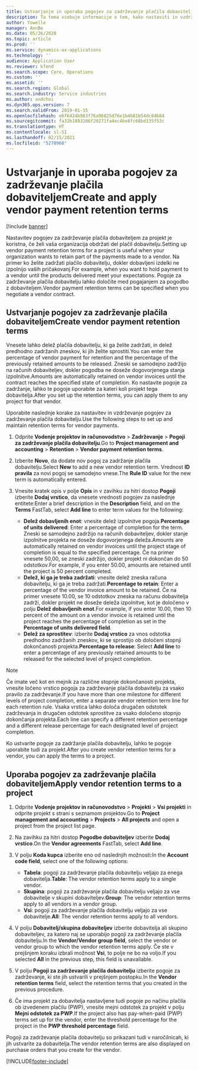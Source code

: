 ```yaml
---
title: Ustvarjanje in uporaba pogojev za zadrževanje plačila dobaviteljem
description: Ta tema vsebuje informacije o tem, kako nastaviti in vzdrževati pogoje za zadrževanje plačila dobaviteljem.
author: Yowelle
manager: AnnBe
ms.date: 05/26/2020
ms.topic: article
ms.prod: ''
ms.service: dynamics-ax-applications
ms.technology: ''
audience: Application User
ms.reviewer: kfend
ms.search.scope: Core, Operations
ms.custom: ''
ms.assetid: ''
ms.search.region: Global
ms.search.industry: Service industries
ms.author: andchoi
ms.dyn365.ops.version: 7
ms.search.validFrom: 2019-01-15
ms.openlocfilehash: e6f6424b983f76a96825d76e1b4b81b54dc84b84
ms.sourcegitcommit: fa32b1893286f20271fa4ec4be8fc68bd135f53c
ms.translationtype: HT
ms.contentlocale: sl-SI
ms.lasthandoff: 02/15/2021
ms.locfileid: "5270968"
---
```

# <a name="create-and-apply-vendor-payment-retention-terms"></a><span data-ttu-id="95fcc-103">Ustvarjanje in uporaba pogojev za zadrževanje plačila dobaviteljem</span><span class="sxs-lookup"><span data-stu-id="95fcc-103">Create and apply vendor payment retention terms</span></span>

[!include [banner](../includes/banner.md)] 

<span data-ttu-id="95fcc-104">Nastavitev pogojev za zadrževanje plačila dobaviteljem za projekt je koristna, če želi vaša organizacija obdržati del plačil dobavitelju.</span><span class="sxs-lookup"><span data-stu-id="95fcc-104">Setting up vendor payment retention terms for a project is useful when your organization wants to retain part of the payments made to a vendor.</span></span> <span data-ttu-id="95fcc-105">Na primer ko želite zadržati plačilo dobavitelju, dokler dobavljeni izdelki ne izpolnijo vaših pričakovanj.</span><span class="sxs-lookup"><span data-stu-id="95fcc-105">For example, when you want to hold payment to a vendor until the products delivered meet your expectations.</span></span> <span data-ttu-id="95fcc-106">Pogoje za zadrževanje plačila dobavitelju lahko določite med pogajanjem za pogodbo z dobaviteljem.</span><span class="sxs-lookup"><span data-stu-id="95fcc-106">Vendor payment retention terms can be specified when you negotiate a vendor contract.</span></span>

## <a name="create-vendor-payment-retention-terms"></a><span data-ttu-id="95fcc-107">Ustvarjanje pogojev za zadrževanje plačila dobaviteljem</span><span class="sxs-lookup"><span data-stu-id="95fcc-107">Create vendor payment retention terms</span></span>

<span data-ttu-id="95fcc-108">Vnesete lahko delež plačila dobavitelju, ki ga želite zadržati, in delež predhodno zadržanih zneskov, ki jih želite sprostiti.</span><span class="sxs-lookup"><span data-stu-id="95fcc-108">You can enter the percentage of vendor payment for retention and the percentage of the previously retained amounts to be released.</span></span> <span data-ttu-id="95fcc-109">Zneski se samodejno zadržijo na računih dobaviteljev, dokler pogodba ne doseže dogovorjenega stanja izpolnitve.</span><span class="sxs-lookup"><span data-stu-id="95fcc-109">Amounts are automatically retained on vendor invoices until the contract reaches the specified state of completion.</span></span> <span data-ttu-id="95fcc-110">Ko nastavite pogoje za zadržanje, lahko te pogoje uporabite za kateri koli projekt tega dobavitelja.</span><span class="sxs-lookup"><span data-stu-id="95fcc-110">After you set up the retention terms, you can apply them to any project for that vendor.</span></span>

<span data-ttu-id="95fcc-111">Uporabite naslednje korake za nastavitev in vzdrževanje pogojev za zadrževanje plačila dobavitelju.</span><span class="sxs-lookup"><span data-stu-id="95fcc-111">Use the following steps to set up and maintain retention terms for vendor payments.</span></span> 

1. <span data-ttu-id="95fcc-112">Odprite **Vodenje projektov in računovodstvo** > **Zadrževanje** > **Pogoji za zadrževanje plačila dobavitelju**.</span><span class="sxs-lookup"><span data-stu-id="95fcc-112">Go to **Project management and accounting** > **Retention** > **Vendor payment retention terms**.</span></span>
2. <span data-ttu-id="95fcc-113">Izberite **Novo**, da dodate nov pogoj za zadržanje plačila dobavitelju.</span><span class="sxs-lookup"><span data-stu-id="95fcc-113">Select **New** to add a new vendor retention term.</span></span> <span data-ttu-id="95fcc-114">Vrednost **ID pravila** za novi pogoj se samodejno vnese.</span><span class="sxs-lookup"><span data-stu-id="95fcc-114">The **Rule ID** value for the new term is automatically entered.</span></span> 
3. <span data-ttu-id="95fcc-115">Vnesite kratek opis v polje **Opis** in v zavihku za hitri dostop **Pogoji** izberite **Dodaj vrstico**, da vnesete vrednosti pogojev za naslednje entitete:</span><span class="sxs-lookup"><span data-stu-id="95fcc-115">Enter a brief description in the **Description** field, and on the **Terms** FastTab, select **Add line** to enter term values for the following:</span></span>

   - <span data-ttu-id="95fcc-116">**Delež dobavljenih enot**: vnesite delež izpolnitve pogoja.</span><span class="sxs-lookup"><span data-stu-id="95fcc-116">**Percentage of units delivered**: Enter a percentage of completion for the term.</span></span> <span data-ttu-id="95fcc-117">Zneski se samodejno zadržijo na računih dobaviteljev, dokler stanje izpolnitve projekta ne doseže dogovorjenega deleža.</span><span class="sxs-lookup"><span data-stu-id="95fcc-117">Amounts are automatically retained on vendor invoices until the project stage of completion is equal to the specified percentage.</span></span> <span data-ttu-id="95fcc-118">Če na primer vnesete 50,00, se zneski zadržijo, dokler projekt ni dokončan do 50 odstotkov.</span><span class="sxs-lookup"><span data-stu-id="95fcc-118">For example, if you enter 50.00, amounts are retained until the project is 50 percent completed.</span></span>
   - <span data-ttu-id="95fcc-119">**Delež, ki ga je treba zadržati**: vnesite delež zneska računa dobavitelju, ki ga je treba zadržati.</span><span class="sxs-lookup"><span data-stu-id="95fcc-119">**Percentage to retain**: Enter a percentage of the vendor invoice amount to be retained.</span></span> <span data-ttu-id="95fcc-120">Če na primer vnesete 10.00, se 10 odstotkov zneska na računu dobavitelja zadrži, dokler projekt ne doseže deleža izpolnitve, kot je določeno v polju **Delež dobavljenih enot**.</span><span class="sxs-lookup"><span data-stu-id="95fcc-120">For example, if you enter 10.00, then 10 percent of the amount on a vendor invoice is retained until the project reaches the percentage of completion as set in the **Percentage of units delivered field**.</span></span>
   - <span data-ttu-id="95fcc-121">**Delež za sprostitev**: izberite **Dodaj vrstico** za vnos odstotka predhodno zadržanih zneskov, ki se sprostijo ob določeni stopnji dokončanosti projekta.</span><span class="sxs-lookup"><span data-stu-id="95fcc-121">**Percentage to release**: Select **Add line** to enter a percentage of any previously retained amounts to be released for the selected level of project completion.</span></span>

> [!NOTE]
> <span data-ttu-id="95fcc-122">Če imate več kot en mejnik za različne stopnje dokončanosti projekta, vnesite ločeno vrstico pogoja za zadrževanje plačila dobavitelju za vsako pravilo za zadrževanje.</span><span class="sxs-lookup"><span data-stu-id="95fcc-122">If you have more than one milestone for different levels of project completion, enter a separate vendor retention term line for each retention rule.</span></span> <span data-ttu-id="95fcc-123">Vsaka vrstica lahko določa drugačen odstotek zadrževanja in drugačen odstotek sprostitve za vsako določeno stopnjo dokončanja projekta.</span><span class="sxs-lookup"><span data-stu-id="95fcc-123">Each line can specify a different retention percentage and a different release percentage for each designated level of project completion.</span></span>

<span data-ttu-id="95fcc-124">Ko ustvarite pogoje za zadržanje plačila dobavitelju, lahko te pogoje uporabite tudi za projekt.</span><span class="sxs-lookup"><span data-stu-id="95fcc-124">After you create vendor retention terms for a vendor, you can apply the terms to a project.</span></span>

## <a name="apply-vendor-retention-terms-to-a-project"></a><span data-ttu-id="95fcc-125">Uporaba pogojev za zadrževanje plačila dobaviteljem</span><span class="sxs-lookup"><span data-stu-id="95fcc-125">Apply vendor retention terms to a project</span></span>

1. <span data-ttu-id="95fcc-126">Odprite **Vodenje projektov in računovodstvo** > **Projekti** > **Vsi projekti** in odprite projekt s strani s seznamom projektov.</span><span class="sxs-lookup"><span data-stu-id="95fcc-126">Go to **Project management and accounting** > **Projects** > **All projects** and open a project from the project list page.</span></span>
2. <span data-ttu-id="95fcc-127">Na zavihku za hitri dostop **Pogodbe dobaviteljev** izberite **Dodaj vrstico**.</span><span class="sxs-lookup"><span data-stu-id="95fcc-127">On the **Vendor agreements** FastTab, select **Add line**.</span></span>
3. <span data-ttu-id="95fcc-128">V polju **Koda kupca** izberite eno od naslednjih možnosti:</span><span class="sxs-lookup"><span data-stu-id="95fcc-128">In the **Account code field**, select one of the following options:</span></span> 

   - <span data-ttu-id="95fcc-129">**Tabela**: pogoji za zadrževanje plačila dobavitelju veljajo za enega dobavitelja.</span><span class="sxs-lookup"><span data-stu-id="95fcc-129">**Table**: The vendor retention terms apply to a single vendor.</span></span>
   - <span data-ttu-id="95fcc-130">**Skupina**: pogoji za zadrževanje plačila dobavitelju veljajo za vse dobavitelje v skupini dobaviteljev.</span><span class="sxs-lookup"><span data-stu-id="95fcc-130">**Group**: The vendor retention terms apply to all vendors in a vendor group.</span></span>
   - <span data-ttu-id="95fcc-131">**Vsi**: pogoji za zadrževanje plačila dobavitelju veljajo za vse dobavitelje.</span><span class="sxs-lookup"><span data-stu-id="95fcc-131">**All**: The vendor retention terms apply to all vendors.</span></span>

4. <span data-ttu-id="95fcc-132">V polju **Dobavitelj/skupina dobaviteljev** izberite dobavitelja ali skupino dobaviteljev, za katero naj se uporabijo pogoji za zadrževanje plačila dobavitelju.</span><span class="sxs-lookup"><span data-stu-id="95fcc-132">In the **Vendor/Vendor group field**, select the vendor or vendor group to which the vendor retention terms apply.</span></span> <span data-ttu-id="95fcc-133">Če ste v prejšnjem koraku izbrali možnost **Vsi**, to polje ne bo na voljo.</span><span class="sxs-lookup"><span data-stu-id="95fcc-133">If you selected **All** in the previous step, this field is unavailable.</span></span>
5. <span data-ttu-id="95fcc-134">V polju **Pogoji za zadrževanje plačila dobavitelju** izberite pogoje za zadrževanje, ki ste jih ustvarili v prejšnjem postopku.</span><span class="sxs-lookup"><span data-stu-id="95fcc-134">In the **Vendor retention terms** field, select the retention terms that you created in the previous procedure.</span></span>
6. <span data-ttu-id="95fcc-135">Če ima projekt za dobavitelja nastavljene tudi pogoje po načinu plačila ob izvedenem plačilu (PWP), vnesite mejni odstotek za projekt v polju **Mejni odstotek za PWP**.</span><span class="sxs-lookup"><span data-stu-id="95fcc-135">If the project also has pay-when-paid (PWP) terms set up for the vendor, enter the threshold percentage for the project in the **PWP threshold percentage** field.</span></span>

<span data-ttu-id="95fcc-136">Pogoji za zadrževanje plačila dobavitelju so prikazani tudi v naročilnicah, ki jih ustvarite za dobavitelja.</span><span class="sxs-lookup"><span data-stu-id="95fcc-136">The vendor retention terms are also displayed on purchase orders that you create for the vendor.</span></span>


[!INCLUDE[footer-include](../includes/footer-banner.md)]